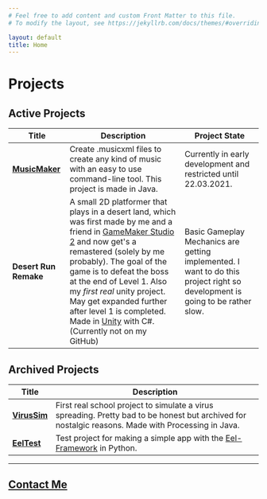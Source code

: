 ```yaml
---
# Feel free to add content and custom Front Matter to this file.
# To modify the layout, see https://jekyllrb.com/docs/themes/#overriding-theme-defaults

layout: default
title: Home
---
```


# Projects

## Active Projects

|  Title  |  Description  |  Project State  |
| ------- | ------------- | --------------- |
| **[MusicMaker](https://github.com/Akjo03/MusicMaker)**  | Create .musicxml files to create any kind of music with an easy to use command-line tool. This project is made in Java. | Currently in early development and restricted until 22.03.2021. |
| **Desert Run Remake** | A small 2D platformer that plays in a desert land, which was first made by me and a friend in [GameMaker Studio 2](https://www.yoyogames.com/gamemaker) and now get's a remastered (solely by me probably). The goal of the game is to defeat the boss at the end of Level 1. Also my *first real* unity project. May get expanded further after level 1 is completed. Made in [Unity](https://unity.com/de) with C#. (Currently not on my GitHub) | Basic Gameplay Mechanics are getting implemented. I want to do this project right so development is going to be rather slow. |

## Archived Projects

|  Title  |  Description  |
| ------- | ------------- |
| **[VirusSim](https://github.com/Akjo03/VirusSim)** | First real school project to simulate a virus spreading. Pretty bad to be honest but archived for nostalgic reasons. Made with Processing in Java. |
| **[EelTest](https://github.com/Akjo03/EelTest)** | Test project for making a simple app with the [Eel-Framework](https://github.com/ChrisKnott/Eel) in Python. |

___

## **[Contact Me](mailto://lukas.freckmann@gmx.ch)**
